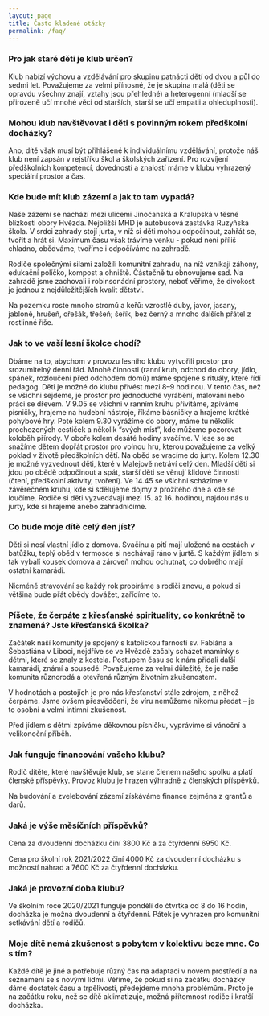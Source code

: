 ```yaml
---
layout: page
title: Často kladené otázky
permalink: /faq/
---
```


### Pro jak staré děti je klub určen?

Klub nabízí výchovu a vzdělávání pro skupinu patnácti dětí od dvou a půl do sedmi let. Považujeme za velmi přínosné, že je skupina malá (děti se opravdu všechny znají, vztahy jsou přehledné) a heterogenní (mladší se přirozeně učí mnohé věci od starších, starší se učí empatii a ohleduplnosti).


### Mohou klub navštěvovat i děti s povinným rokem předškolní docházky?

Ano, dítě však musí být přihlášené k individuálnímu vzdělávání, protože náš klub není zapsán v rejstříku škol a školských zařízení. Pro rozvíjení předškolních kompetencí, dovedností a znalostí máme v klubu vyhrazený speciální prostor a čas.


### Kde bude mít klub zázemí a jak to tam vypadá?

Naše zázemí se nachází mezi ulicemi Jinočanská a Kralupská v těsné blízkosti obory Hvězda. Nejbližší MHD je autobusová zastávka Ruzyňská škola. V srdci zahrady stojí jurta, v níž si děti mohou odpočinout, zahřát se, tvořit a hrát si. Maximum času však trávíme venku - pokud není příliš chladno, obědváme, tvoříme i odpočíváme na zahradě.

Rodiče společnými silami založili komunitní zahradu, na níž vznikají záhony, edukační políčko, kompost a ohniště. Částečně tu obnovujeme sad. Na zahradě jsme zachovali i robinsonádní prostory, neboť věříme, že divokost je jednou z nejdůležitějších kvalit dětství.  

Na pozemku roste mnoho stromů a keřů: vzrostlé duby, javor, jasany, jabloně, hrušeň, ořešák, třešeň; šeřík, bez černý a mnoho dalších přátel z rostlinné říše.


### Jak to ve vaší lesní školce chodí?

Dbáme na to, abychom v provozu lesního klubu vytvořili prostor pro srozumitelný denní řád. Mnohé činnosti (ranní kruh, odchod do obory, jídlo, spánek, rozloučení před odchodem domů) máme spojené s rituály, které řídí pedagog. Děti je možné do klubu přivést mezi 8–9 hodinou. V tento čas, než se všichni sejdeme, je prostor pro jednoduché vyrábění, malování nebo práci se dřevem. V 9.05 se všichni v ranním kruhu přivítáme, zpíváme písničky, hrajeme na hudební nástroje, říkáme básničky a hrajeme krátké pohybové hry. Poté kolem 9.30 vyrážíme do obory, máme tu několik prochozených cestiček a několik “svých míst”, kde můžeme pozorovat koloběh přírody. V oboře kolem desáté hodiny svačíme. V lese se se snažíme dětem dopřát prostor pro volnou hru, kterou považujeme za velký poklad v životě předškolních dětí. Na oběd se vracíme do jurty. Kolem 12.30 je možné vyzvednout děti, které v Malejově netráví celý den. Mladší děti si jdou po obědě odpočinout a spát, starší děti se věnují klidové činnosti (čtení, předškolní aktivity, tvoření). Ve 14.45 se všichni scházíme v závěrečném kruhu, kde si sdělujeme dojmy z prožitého dne a kde se loučíme. Rodiče si děti vyzvedávají mezi 15. až 16. hodinou, najdou nás u jurty, kde si hrajeme anebo zahradničíme. 


### Co bude moje dítě celý den jíst?

Děti si nosí vlastní jídlo z domova. Svačinu a pití mají uložené na cestách v batůžku, teplý oběd v termosce si nechávají ráno v jurtě. S každým jídlem si tak vybalí kousek domova a zároveň mohou ochutnat, co dobrého mají ostatní kamarádi.

Nicméně stravování se každý rok probíráme s rodiči znovu, a pokud si většina bude přát obědy dovážet, zařídíme to.


### Píšete, že čerpáte z křesťanské spirituality, co konkrétně to znamená? Jste křesťanská školka?

Začátek naší komunity je spojený s katolickou farností sv. Fabiána a Šebastiána v Liboci, nejdříve se ve Hvězdě začaly scházet maminky s dětmi, které se znaly z kostela. Postupem času se k nám přidali další kamarádi, známí a sousedé. Považujeme za velmi důležité, že je naše komunita různorodá a otevřená různým životním zkušenostem.

V hodnotách a postojích je pro nás křesťanství stále zdrojem, z něhož čerpáme. Jsme ovšem přesvědčeni, že víru nemůžeme nikomu předat – je to osobní a velmi intimní zkušenost.

Před jídlem s dětmi zpíváme děkovnou písničku, vyprávíme si vánoční a velikonoční příběh.


### Jak funguje financování vašeho klubu?

Rodič dítěte, které navštěvuje klub, se stane členem našeho spolku a platí členské příspěvky. Provoz klubu je hrazen výhradně z členských příspěvků.

Na budování a zvelebování zázemí získáváme finance zejména z grantů a darů.


### Jaká je výše měsíčních příspěvků?

Cena za dvoudenní docházku činí 3800 Kč a za čtyřdenní 6950 Kč.

Cena pro školní rok 2021/2022 činí 4000 Kč za dvoudenní docházku s možností náhrad a 7600 Kč za čtyřdenní docházku.


### Jaká je provozní doba klubu?

Ve školním roce 2020/2021 funguje pondělí do čtvrtka od 8 do 16 hodin, docházka je možná dvoudenní a čtyřdenní. Pátek je vyhrazen pro komunitní setkávání dětí a rodičů.


### Moje dítě nemá zkušenost s pobytem v kolektivu beze mne. Co s tím?

Každé dítě je jiné a potřebuje různý čas na adaptaci v novém prostředí a na seznámení se s novými lidmi. Věříme, že pokud si na začátku docházky dáme dostatek času a trpělivosti, předejdeme mnoha problémům. Proto je na začátku roku, než se dítě aklimatizuje, možná přítomnost rodiče i kratší docházka.
